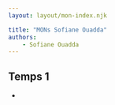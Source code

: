 ```yaml
---
layout: layout/mon-index.njk

title: "MONs Sofiane Ouadda"
authors:
    - Sofiane Ouadda
---
```


## Temps 1

- 
